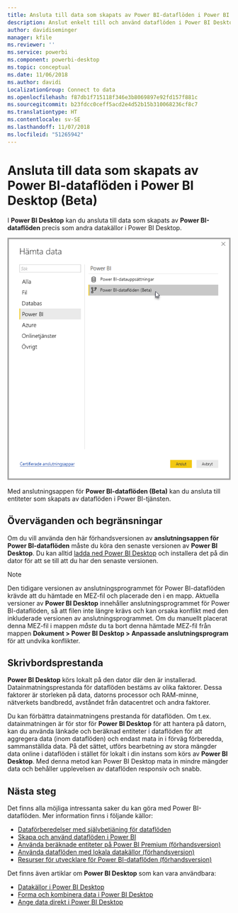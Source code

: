 ```yaml
---
title: Ansluta till data som skapats av Power BI-dataflöden i Power BI Desktop (Beta)
description: Anslut enkelt till och använd dataflöden i Power BI Desktop
author: davidiseminger
manager: kfile
ms.reviewer: ''
ms.service: powerbi
ms.component: powerbi-desktop
ms.topic: conceptual
ms.date: 11/06/2018
ms.author: davidi
LocalizationGroup: Connect to data
ms.openlocfilehash: f87db1f715118f346e3b8069897e92fd157f881c
ms.sourcegitcommit: b23fdcc0ceff5acd2e4d52b15b310068236cf8c7
ms.translationtype: HT
ms.contentlocale: sv-SE
ms.lasthandoff: 11/07/2018
ms.locfileid: "51265942"
---
```

# <a name="connect-to-data-created-by-power-bi-dataflows-in-power-bi-desktop-beta"></a>Ansluta till data som skapats av Power BI-dataflöden i Power BI Desktop (Beta)
I **Power BI Desktop** kan du ansluta till data som skapats av **Power BI-dataflöden** precis som andra datakällor i Power BI Desktop.

![Anslut till dataflöden](media/desktop-connect-dataflows/connect-dataflows_01.png)

Med anslutningsappen för **Power BI-dataflöden (Beta)** kan du ansluta till entiteter som skapats av dataflöden i Power BI-tjänsten. 

## <a name="considerations-and-limitations"></a>Överväganden och begränsningar

Om du vill använda den här förhandsversionen av **anslutningsappen för Power BI-dataflöden** måste du köra den senaste versionen av **Power BI Desktop**. Du kan alltid [ladda ned Power BI Desktop](desktop-get-the-desktop.md) och installera det på din dator för att se till att du har den senaste versionen.  

> [!NOTE]
> Den tidigare versionen av anslutningsprogrammet för Power BI-dataflöden krävde att du hämtade en MEZ-fil och placerade den i en mapp. Aktuella versioner av **Power BI Desktop** innehåller anslutningsprogrammet för Power BI-dataflöden, så att filen inte längre krävs och kan orsaka konflikt med den inkluderade versionen av anslutningsprogrammet. Om du manuellt placerat denna MEZ-fil i mappen *måste* du ta bort denna hämtade MEZ-fil från mappen **Dokument > Power BI Desktop > Anpassade anslutningsprogram** för att undvika konflikter. 

## <a name="desktop-performance"></a>Skrivbordsprestanda
**Power BI Desktop** körs lokalt på den dator där den är installerad. Datainmatningsprestanda för dataflöden bestäms av olika faktorer. Dessa faktorer är storleken på data, datorns processor och RAM-minne, nätverkets bandbredd, avståndet från datacentret och andra faktorer.

Du kan förbättra datainmatningens prestanda för dataflöden. Om t.ex. datainmatningen är för stor för **Power BI Desktop** för att hantera på datorn, kan du använda länkade och beräknad entiteter i dataflöden för att aggregera data (inom dataflöden) och endast mata in i förväg förberedda, sammanställda data. På det sättet, utförs bearbetning av stora mängder data online i dataflöden i stället för lokalt i din instans som körs av **Power BI Desktop**. Med denna metod kan Power BI Desktop mata in mindre mängder data och behåller upplevelsen av dataflöden responsiv och snabb.


## <a name="next-steps"></a>Nästa steg
Det finns alla möjliga intressanta saker du kan göra med Power BI-dataflöden. Mer information finns i följande källor:

* [Dataförberedelser med självbetjäning för dataflöden](service-dataflows-overview.md)
* [Skapa och använd dataflöden i Power BI](service-dataflows-create-use.md)
* [Använda beräknade entiteter på Power BI Premium (förhandsversion)](service-dataflows-computed-entities-premium.md)
* [Använda dataflöden med lokala datakällor (förhandsversion)](service-dataflows-on-premises-gateways.md)
* [Resurser för utvecklare för Power BI-dataflöden (förhandsversion)](service-dataflows-developer-resources.md)

Det finns även artiklar om **Power BI Desktop** som kan vara användbara:

* [Datakällor i Power BI Desktop](desktop-data-sources.md)
* [Forma och kombinera data i Power BI Desktop](desktop-shape-and-combine-data.md)
* [Ange data direkt i Power BI Desktop](desktop-enter-data-directly-into-desktop.md)   

